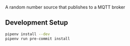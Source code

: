 A random number source that publishes to a MQTT broker

## Development Setup

```bash
pipenv install --dev
pipenv run pre-commit install
```
